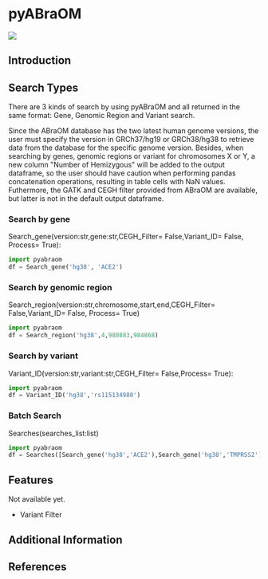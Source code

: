# pyABraOM

![](https://img.shields.io/badge/python-v1.x-purple)

## Introduction


## Search Types

   There are 3 kinds of search by using pyABraOM and all returned in the same format: Gene, Genomic Region and Variant search.
   
   Since the ABraOM database has the two latest human genome versions, the user must specify the version in GRCh37/hg19 or GRCh38/hg38 to retrieve data from the database for the specific genome version. Besides, when searching by  genes, genomic regions or variant for chromosomes X or Y, a new column "Number of Hemizygous" will be added to the output dataframe, so the user should have caution when performing pandas concatenation operations, resulting in table cells with NaN values. Futhermore, the GATK and CEGH filter provided from ABraOM are available, but latter is not in the default output dataframe.
   
   
### Search by gene

Search_gene(version:str,gene:str,CEGH_Filter= False,Variant_ID= False, Process= True):

```python
import pyabraom
df = Search_gene('hg38', 'ACE2')
```
### Search by  genomic region

Search_region(version:str,chromosome,start,end,CEGH_Filter= False,Variant_ID= False, Process= True)

```python
import pyabraom
df = Search_region('hg38',4,980883,984868)
```

### Search by  variant

Variant_ID(version:str,variant:str,CEGH_Filter= False,Process= True):

```python
import pyabraom
df = Variant_ID('hg38','rs115134980')
```

### Batch Search 

Searches(searches_list:list)

```python
import pyabraom
df = Searches([Search_gene('hg38','ACE2'),Search_gene('hg38','TMPRSS2')])
```
## Features

Not available yet.
* Variant Filter

## Additional Information

## References

```
